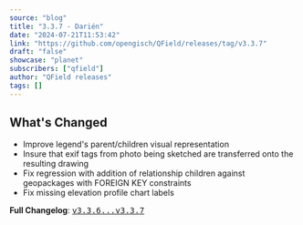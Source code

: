 ```yaml
---
source: "blog"
title: "3.3.7 - Darién"
date: "2024-07-21T11:53:42"
link: "https://github.com/opengisch/QField/releases/tag/v3.3.7"
draft: "false"
showcase: "planet"
subscribers: ["qfield"]
author: "QField releases"
tags: []
---
```


<h2>What's Changed</h2>
<ul>
<li>Improve legend's parent/children visual representation</li>
<li>Insure that exif tags from photo being sketched are transferred onto the resulting drawing</li>
<li>Fix regression with addition of relationship children against geopackages with FOREIGN KEY constraints</li>
<li>Fix missing elevation profile chart labels</li>
</ul>
<p><strong>Full Changelog</strong>: <a class="commit-link" href="https://github.com/opengisch/QField/compare/v3.3.6...v3.3.7"><tt>v3.3.6...v3.3.7</tt></a></p>
